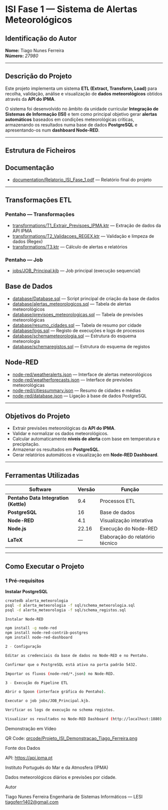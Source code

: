 # ISI Fase 1 — Sistema de Alertas Meteorológicos

## Identificação do Autor
**Nome:** Tiago Nunes Ferreira  
**Número:** *27980*  

---

## Descrição do Projeto
Este projeto implementa um sistema **ETL (Extract, Transform, Load)** para recolha, validação, análise e visualização de **dados meteorológicos** obtidos através da **API do IPMA**.  

O sistema foi desenvolvido no âmbito da unidade curricular **Integração de Sistemas de Informação (ISI)** e tem como principal objetivo gerar **alertas automáticos** baseados em condições meteorológicas críticas, armazenando os resultados numa base de dados **PostgreSQL** e apresentando-os num **dashboard Node-RED**.

---

## Estrutura de Ficheiros

## Documentação
- [documentation/Relatorio_ISI_Fase_1.pdf](documentation/Relatorio_ISI_Fase_1.pdf) — Relatório final do projeto

---

## Transformações ETL

### Pentaho — Transformações
- [transformations/T1_Extrair_Previsoes_IPMA.ktr](transformations/T1_Extrair_Previsoes_IPMA.ktr) — Extração de dados da API IPMA  
- [transformations/T2_Validacoes_REGEX.ktr](transformations/T2_Validacoes_REGEX.ktr) — Validação e limpeza de dados (Regex)  
- [transformations/T3.ktr](transformations/T3.ktr) — Cálculo de alertas e relatórios

### Pentaho — Job
- [jobs/JOB_Principal.kjb](jobs/JOB_Principal.kjb) — Job principal (execução sequencial)

## Base de Dados

- [database/Database.sql](database/Database.sql) — Script principal de criação da base de dados  
- [database/alertas_meteorologicos.sql](database/alertas_meteorologicos.sql) — Tabela de alertas meteorológicos  
- [database/previsoes_meteorologicas.sql](database/previsoes_meteorologicas.sql) — Tabela de previsões meteorológicas  
- [database/resumo_cidades.sql](database/resumo_cidades.sql) — Tabela de resumo por cidade  
- [database/logs.sql](database/logs.sql) — Registo de execuções e logs de processos  
- [database/schemameteorologia.sql](database/schemameteorologia.sql) — Estrutura do esquema meteorologia  
- [database/schemaregistos.sql](database/schemaregistos.sql) — Estrutura do esquema de registos


## Node-RED
- [node-red/weatheralerts.json](node-red/weatheralerts.json) — Interface de alertas meteorológicos  
- [node-red/weatherforecasts.json](node-red/weatherforecasts.json) — Interface de previsões meteorológicas  
- [node-red/citiessummary.json](node-red/citiessummary.json) — Resumo de cidades e médias  
- [node-red/database.json](node-red/database.json) — Ligação à base de dados PostgreSQL


---

## Objetivos do Projeto
- Extrair previsões meteorológicas da **API do IPMA**.  
- Validar e normalizar os dados meteorológicos.  
- Calcular automaticamente **níveis de alerta** com base em temperatura e precipitação.  
- Armazenar os resultados em **PostgreSQL**.  
- Gerar relatórios automáticos e visualização em **Node-RED Dashboard**.

---

## Ferramentas Utilizadas

| Software | Versão | Função |
|-----------|---------|--------|
| **Pentaho Data Integration (Kettle)** | 9.4 | Processos ETL |
| **PostgreSQL** | 16 | Base de dados |
| **Node-RED** | 4.1 | Visualização interativa |
| **Node.js** | 22.16 | Execução do Node-RED |
| **LaTeX** | — | Elaboração do relatório técnico |

---

## Como Executar o Projeto

### 1 Pré-requisitos

**Instalar PostgreSQL**
```bash
createdb alerta_meteorologia
psql -d alerta_meteorologia -f sql/schema_meteorologia.sql
psql -d alerta_meteorologia -f sql/schema_registos.sql

Instalar Node-RED

npm install -g node-red
npm install node-red-contrib-postgres
npm install node-red-dashboard

2 - Configuração

Editar as credenciais da base de dados no Node-RED e no Pentaho.

Confirmar que o PostgreSQL está ativo na porta padrão 5432.

Importar os fluxos (node-red/*.json) no Node-RED.

3 - Execução do Pipeline ETL

Abrir o Spoon (interface gráfica do Pentaho).

Executar o job jobs/JOB_Principal.kjb.

Verificar os logs de execução no schema registos.

Visualizar os resultados no Node-RED Dashboard (http://localhost:1880).

```

Demonstração em Vídeo

QR Code:
[qrcode/Projeto_ISI_Demonstracao_Tiago_Ferreira.png](qrcode/Projeto_ISI_Demonstracao_Tiago_Ferreira.png)

Fonte dos Dados

API: https://api.ipma.pt

Instituto Português do Mar e da Atmosfera (IPMA)

Dados meteorológicos diários e previsões por cidade.

Autor

Tiago Nunes Ferreira
Engenharia de Sistemas Informáticos — LESI
tiagoferr1402@gmail.com


